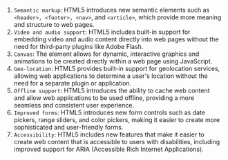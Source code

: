 1. `Semantic markup`: HTML5 introduces new semantic elements such as `<header>, <footer>, <nav>`, and `<article>`, which provide more meaning and structure to web pages.
2. `Video and audio support`: HTML5 includes built-in support for embedding video and audio content directly into web pages without the need for third-party plugins like Adobe Flash.
3. `Canvas`: The <canvas> element allows for dynamic, interactive graphics and animations to be created directly within a web page using JavaScript.
4. `Geo-location`: HTML5 provides built-in support for geolocation services, allowing web applications to determine a user's location without the need for a separate plugin or application.
5. `Offline support`: HTML5 introduces the ability to cache web content and allow web applications to be used offline, providing a more seamless and consistent user experience.
6. `Improved forms`: HTML5 introduces new form controls such as date pickers, range sliders, and color pickers, making it easier to create more sophisticated and user-friendly forms.
7. `Accessibility`: HTML5 includes new features that make it easier to create web content that is accessible to users with disabilities, including improved support for ARIA (Accessible Rich Internet Applications).

